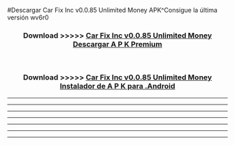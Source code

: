 #Descargar Car Fix Inc v0.0.85 Unlimited Money  APK^Consigue la última versión wv6r0



<div align="center">
<h3>Download >>>>> <a href="https://es-sites.web.app/?es= Car Fix Inc v0.0.85 Unlimited Money ">Car Fix Inc v0.0.85 Unlimited Money  Descargar A P K Premium</a></h3><br>

<h3>Download >>>>> <a href="https://es-sites.web.app/?es= Car Fix Inc v0.0.85 Unlimited Money ">Car Fix Inc v0.0.85 Unlimited Money  Instalador de A P K para .Android</a></h3>
</div>


----------------------------------------------------------

----------------------------------------------------------

----------------------------------------------------------

----------------------------------------------------------

----------------------------------------------------------

----------------------------------------------------------

----------------------------------------------------------


